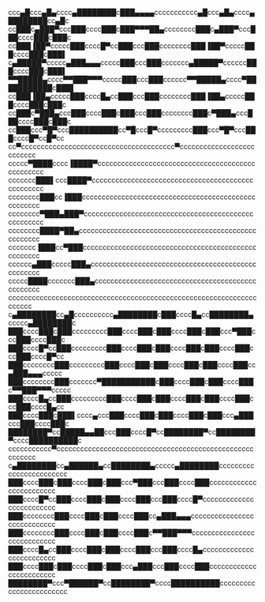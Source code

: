 ccc▄█ccc▄█▄cccc▄████████c███▄▄▄▄ccccccccccc▄█ccc▄█▄cccc▄████████cc▄█c
cc███c▄███▀ccc███cccc███c███▀▀▀██▄cccccccc███c▄███▀ccc███cccc███c███c
cc███▐██▀ccccc███cccc█▀cc███ccc███cccccccc███▐██▀ccccc███cccc███c███▌
c▄█████▀ccccc▄███▄▄▄ccccc███ccc███ccccccc▄█████▀cccccc███cccc███c███▌
▀▀█████▄cccc▀▀███▀▀▀ccccc███ccc███cccccc▀▀█████▄cccc▀███████████c███▌
cc███▐██▄ccccc███cccc█▄cc███ccc███cccccccc███▐██▄ccccc███cccc███c███c
cc███c▀███▄ccc███cccc███c███ccc███cccccccc███c▀███▄ccc███cccc███c███c
cc███ccc▀█▀ccc██████████cc▀█ccc█▀ccccccccc███ccc▀█▀ccc███cccc█▀cc█▀cc
cc▀ccccccccccccccccccccccccccccccccccccccc▀cccccccccccccccccccccccccc
ccccc▀████cccc▐████▀ccccccccccccccccccccccccccccccccccccccccccccccccc
ccccccc███▌ccc████▀cccccccccccccccccccccccccccccccccccccccccccccccccc
cccccccc███cc▐███cccccccccccccccccccccccccccccccccccccccccccccccccccc
cccccccc▀███▄███▀cccccccccccccccccccccccccccccccccccccccccccccccccccc
cccccccc████▀██▄ccccccccccccccccccccccccccccccccccccccccccccccccccccc
ccccccc▐███cc▀███cccccccccccccccccccccccccccccccccccccccccccccccccccc
cccccc▄███ccccc███▄cccccccccccccccccccccccccccccccccccccccccccccccccc
ccccc████ccccccc███▄ccccccccccccccccccccccccccccccccccccccccccccccccc
ccccccccccccccccccccccccccccccccccccccccccccccccccccccccccccccccccccc
c▄████████cc▄█cccccccccc▄████████c███cccc█▄cc████████▄ccccc▄████████c
███cccc███c███ccccccccc███cccc███c███cccc███c███ccc▀███ccc███cccc███c
███cccc█▀cc███ccccccccc███cccc███c███cccc███c███cccc███ccc███cccc█▀cc
███cccccccc███ccccccccc███cccc███c███cccc███c███cccc███cc▄███▄▄▄ccccc
███cccccccc███ccccccc▀███████████c███cccc███c███cccc███c▀▀███▀▀▀ccccc
███cccc█▄cc███ccccccccc███cccc███c███cccc███c███cccc███ccc███cccc█▄cc
███cccc███c███▌cccc▄ccc███cccc███c███cccc███c███ccc▄███ccc███cccc███c
████████▀cc█████▄▄██ccc███cccc█▀cc████████▀cc████████▀cccc██████████c
ccccccccccc▀ccccccccccccccccccccccccccccccccccccccccccccccccccccccccc
c▄████████cc▄██████▄cc████████▄ccccc▄████████cccccccccccccccccccccccc
███cccc███c███cccc███c███ccc▀███ccc███cccc███cccccccccccccccccccccccc
███cccc█▀cc███cccc███c███cccc███ccc███cccc█▀ccccccccccccccccccccccccc
███cccccccc███cccc███c███cccc███cc▄███▄▄▄cccccccccccccccccccccccccccc
███cccccccc███cccc███c███cccc███c▀▀███▀▀▀cccccccccccccccccccccccccccc
███cccc█▄cc███cccc███c███cccc███ccc███cccc█▄ccccccccccccccccccccccccc
███cccc███c███cccc███c███ccc▄███ccc███cccc███cccccccccccccccccccccccc
████████▀ccc▀██████▀cc████████▀cccc██████████cccccccccccccccccccccccc

